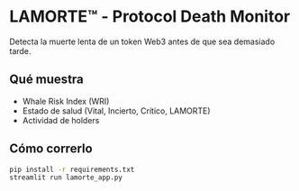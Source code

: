 # LAMORTE™ - Protocol Death Monitor

Detecta la muerte lenta de un token Web3 antes de que sea demasiado tarde.

## Qué muestra
- Whale Risk Index (WRI)
- Estado de salud (Vital, Incierto, Crítico, LAMORTE)
- Actividad de holders

## Cómo correrlo
```bash
pip install -r requirements.txt
streamlit run lamorte_app.py
```
